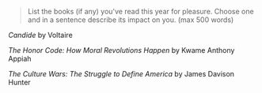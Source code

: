 > List the books (if any) you've read this year for pleasure.
  Choose one and in a sentence describe its impact on you.
  (max 500 words)
  
*Candide* by Voltaire

*The Honor Code: How Moral Revolutions Happen* by Kwame Anthony Appiah

*The Culture Wars: The Struggle to Define America* by James Davison Hunter
